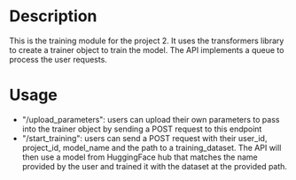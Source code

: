 # Description

This is the training module for the project 2. It uses the transformers library to create a trainer object to train the model. The API implements a queue to process the user requests.

# Usage
- "/upload_parameters": users can upload their own parameters to pass into the trainer object by sending a POST request to this endpoint
- "/start_training": users can send a POST request with their user_id, project_id, model_name and the path to a training_dataset. The API will then use a model from HuggingFace hub that matches the name provided by the user and trained it with the dataset at the provided path.